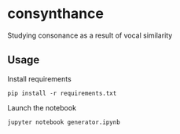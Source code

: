 # consynthance
Studying consonance as a result of vocal similarity  

## Usage 

Install requirements
```
pip install -r requirements.txt
```

Launch the notebook
```
jupyter notebook generator.ipynb 
```
